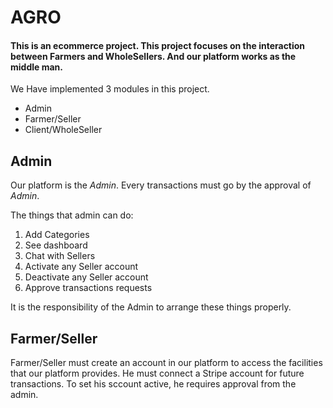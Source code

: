 # AGRO 
#### This is an ecommerce project. This project focuses on the interaction between Farmers and WholeSellers. And our platform works as the middle man.

We Have implemented 3 modules in this project.  
- Admin
- Farmer/Seller
- Client/WholeSeller 

## Admin
Our platform is the *Admin*. Every transactions must go by the approval of *Admin*. 

The things that admin can do: 
1. Add Categories
2. See dashboard
3. Chat with Sellers
4. Activate any Seller account
5. Deactivate any Seller account
6. Approve transactions requests

It is the responsibility of the Admin to arrange these things properly. 

## Farmer/Seller
Farmer/Seller must create an account in our platform to access the facilities that our platform provides. He must connect a Stripe account for future transactions. To set his sccount active, he requires approval from the admin. 
